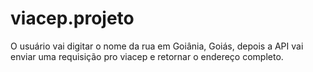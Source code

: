 # viacep.projeto
O usuário vai digitar o nome da rua em Goiânia, Goiás, depois a API vai enviar uma requisição pro viacep e retornar o endereço completo.
